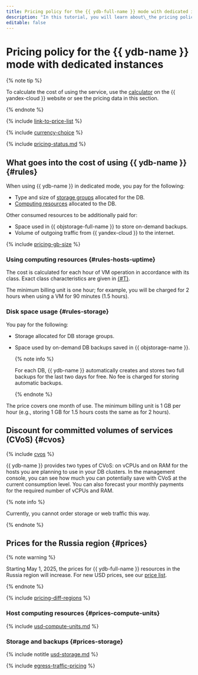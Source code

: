 ```yaml
---
title: Pricing policy for the {{ ydb-full-name }} mode with dedicated instances
description: "In this tutorial, you will learn about\_the pricing policy for the {{ ydb-full-name }} mode with dedicated instances."
editable: false
---
```


# Pricing policy for the {{ ydb-name }} mode with dedicated instances



{% note tip %}




To calculate the cost of using the service, use the [calculator](https://yandex.cloud/en/prices?state=02fcbc53c755#calculator) on the {{ yandex-cloud }} website or see the pricing data in this section.


{% endnote %}

{% include [link-to-price-list](../../_includes/pricing/link-to-price-list.md) %}

{% include [currency-choice](../_includes/pricing/currency-choice.md) %}

{% include [pricing-status.md](../_includes/pricing/pricing-status.md) %}

## What goes into the cost of using {{ ydb-name }} {#rules}

When using {{ ydb-name }} in dedicated mode, you pay for the following:
* Type and size of [storage groups](../concepts/resources.md#storage-groups) allocated for the DB.
* [Computing resources](../concepts/resources.md#resource-presets) allocated to the DB.

Other consumed resources to be additionally paid for:
* Space used in {{ objstorage-full-name }} to store on-demand backups.
* Volume of outgoing traffic from {{ yandex-cloud }} to the internet.

{% include [pricing-gb-size](../_includes/pricing/pricing-gb-size.md) %}

### Using computing resources {#rules-hosts-uptime}

The cost is calculated for each hour of VM operation in accordance with its class. Exact class characteristics are given in [{#T}](../concepts/index.md).

The minimum billing unit is one hour; for example, you will be charged for 2 hours when using a VM for 90 minutes (1.5 hours).

### Disk space usage {#rules-storage}

You pay for the following:
* Storage allocated for DB storage groups.
* Space used by on-demand DB backups saved in {{ objstorage-name }}.

  {% note info %}

  For each DB, {{ ydb-name }} automatically creates and stores two full backups for the last two days for free. No fee is charged for storing automatic backups.

  {% endnote %}

The price covers one month of use. The minimum billing unit is 1 GB per hour (e.g., storing 1 GB for 1.5 hours costs the same as for 2 hours).

## Discount for committed volumes of services (CVoS) {#cvos}

{% include [cvos](../../_includes/mdb/cvos.md) %}

{{ ydb-name }} provides two types of CVoS: on vCPUs and on RAM for the hosts you are planning to use in your DB clusters. In the management console, you can see how much you can potentially save with CVoS at the current consumption level. You can also forecast your monthly payments for the required number of vCPUs and RAM.

{% note info %}

Currently, you cannot order storage or web traffic this way.

{% endnote %}

## Prices for the Russia region {#prices}



{% note warning %}

Starting May 1, 2025, the prices for {{ ydb-full-name }} resources in the Russia region will increase. For new USD prices, see our [price list](https://yandex.cloud/en/price-list?installationCode=ru&currency=USD&services=dn2ydbtgqogjqcrlbehu).

{% endnote %}


{% include [pricing-diff-regions](../../_includes/pricing-diff-regions.md) %}


### Host computing resources {#prices-compute-units}



{% include [usd-compute-units.md](../../_pricing/ydb/usd-compute-units.md) %}


### Storage and backups {#prices-storage}



{% include notitle [usd-storage.md](../../_pricing/ydb/usd-storage.md) %}


{% include [egress-traffic-pricing](../../_includes/egress-traffic-pricing.md) %}
